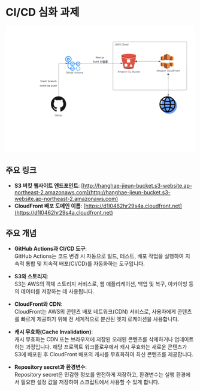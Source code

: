 # CI/CD 심화 과제

![프론트엔드 CICD 파이프라인](./docs/cicd.png)

## 주요 링크

- **S3 버킷 웹사이트 엔드포인트**: [http://hanghae-jieun-bucket.s3-website.ap-northeast-2.amazonaws.com](http://hanghae-jieun-bucket.s3-website.ap-northeast-2.amazonaws.com)
- **CloudFront 배포 도메인 이름**: [https://d1l0462hr29s4a.cloudfront.net](https://d1l0462hr29s4a.cloudfront.net)

## 주요 개념

- **GitHub Actions과 CI/CD 도구**:  
  GitHub Actions는 코드 변경 시 자동으로 빌드, 테스트, 배포 작업을 실행하여 지속적 통합 및 지속적 배포(CI/CD)를 자동화하는 도구입니다.

- **S3와 스토리지**:  
  S3는 AWS의 객체 스토리지 서비스로, 웹 애플리케이션, 백업 및 복구, 아카이빙 등의 데이터를 저장하는 데 사용됩니다.

- **CloudFront와 CDN**:  
  CloudFront는 AWS의 콘텐츠 배포 네트워크(CDN) 서비스로, 사용자에게 콘텐츠를 빠르게 제공하기 위해 전 세계적으로 분산된 엣지 로케이션을 사용합니다.

- **캐시 무효화(Cache Invalidation)**:  
  캐시 무효화는 CDN 또는 브라우저에 저장된 오래된 콘텐츠를 삭제하거나 업데이트하는 과정입니다. 해당 프로젝트 워크플로우에서 캐시 무효화는 새로운 콘텐츠가 S3에 배포된 후 CloudFront 배포의 캐시를 무효화하여 최신 콘텐츠를 제공합니다.

- **Repository secret과 환경변수**:  
  Repository secret은 민감한 정보를 안전하게 저장하고, 환경변수는 실행 환경에서 필요한 설정 값을 저장하여 스크립트에서 사용할 수 있게 합니다.

